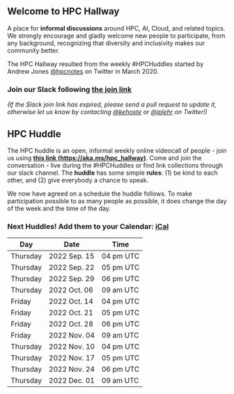 ## Welcome to HPC Hallway

A place for **informal discussions** around HPC, AI, Cloud, and related topics.
We strongly encourage and gladly welcome new people to participate, from any background, recognizing that diversity and inclusivity makes our community better.

The HPC Hallway resulted from the weekly #HPCHuddles started by Andrew Jones [@hpcnotes](https://twitter.com/hpcnotes) on Twitter in March 2020.

### Join our Slack following [the join link](https://join.slack.com/t/hpc-huddle/shared_invite/zt-1hvehn5c4-y3sOawfjbjhWwFy_o~zl0A)

*(If the Slack join link has expired, please send a pull request to update it, otherwise let us know by contacting [@kehoste](https://twitter.com/kehoste) or
[@jplehr](https://twitter.com/jplehr) on Twitter!)*

## HPC Huddle

The HPC huddle is an open, informal weekly online videocall of people - join us using [**this link (https://aka.ms/hpc_hallway)**](https://aka.ms/hpc_hallway).
Come and join the conversation - live during the #HPCHuddles or find link collections through our slack channel.
The **huddle** has some simple **rules**: (1) be kind to each other, and (2) give everybody a chance to speak.

We now have agreed on a schedule the huddle follows.
To make participation possible to as many people as possible, it does change the day of the week and the time of the day.

### Next Huddles! Add them to your Calendar: [iCal](hpc-hallway.ics)

| Day | Date  | Time |
|-----|------|----------|
| Thursday | 2022 Sep. 15 | 04 pm UTC |
| Thursday | 2022 Sep. 22 | 05 pm UTC |
| Thursday | 2022 Sep. 29 | 06 pm UTC |
| Thursday | 2022 Oct. 06 | 09 am UTC |
| Friday | 2022 Oct. 14 | 04 pm UTC |
| Friday | 2022 Oct. 21 | 05 pm UTC |
| Friday | 2022 Oct. 28 | 06 pm UTC |
| Friday | 2022 Nov. 04 | 09 am UTC |
| Thursday | 2022 Nov. 10 | 04 pm UTC |
| Thursday | 2022 Nov. 17 | 05 pm UTC |
| Thursday | 2022 Nov. 24 | 06 pm UTC |
| Thursday | 2022 Dec. 01 | 09 am UTC |
